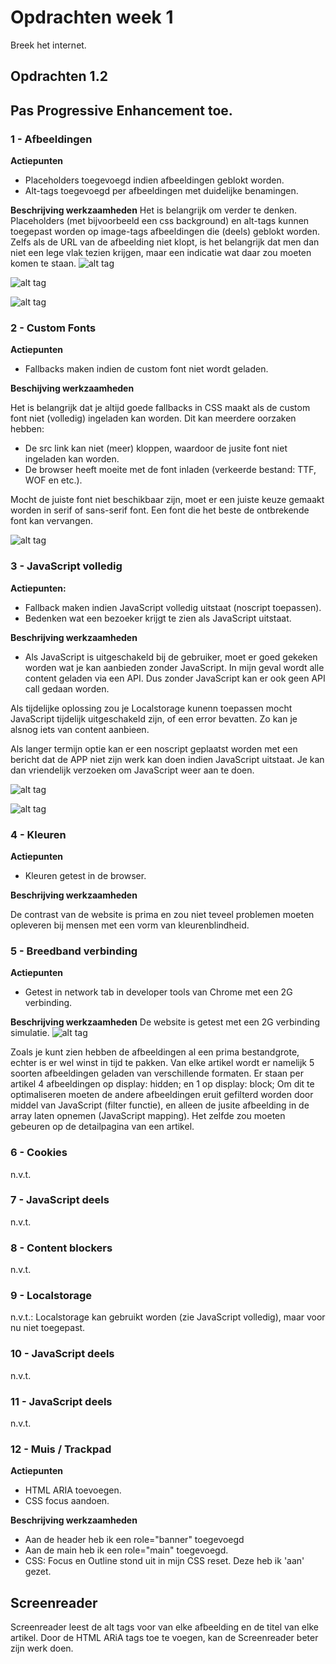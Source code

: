 # Opdrachten week 1
Breek het internet. 

## Opdrachten 1.2 

## Pas Progressive Enhancement toe.

### 1 - Afbeeldingen
**Actiepunten**
- Placeholders toegevoegd indien afbeeldingen geblokt worden.
- Alt-tags toegevoegd per afbeeldingen met duidelijke benamingen.

**Beschrijving werkzaamheden**
Het is belangrijk om verder te denken. Placeholders (met bijvoorbeeld een css background) en alt-tags kunnen toegepast worden op image-tags afbeeldingen die (deels) geblokt worden. Zelfs als de URL van de afbeelding niet klopt, is het belangrijk dat men dan niet een lege vlak tezien krijgen, maar een indicatie wat daar zou moeten komen te staan.
![alt tag](https://raw.githubusercontent.com/sennykalidien/EW/master/browser-technologies/images/alt-tag_thimbnail.png)

![alt tag](https://raw.githubusercontent.com/sennykalidien/EW/master/browser-technologies/images/alt-tag_loader.png)

![alt tag](https://raw.githubusercontent.com/sennykalidien/EW/master/browser-technologies/images/image-placeholder.png)

### 2 - Custom Fonts
**Actiepunten**
- Fallbacks maken indien de custom font niet wordt geladen.

**Beschijving werkzaamheden**

Het is belangrijk dat je altijd goede fallbacks in CSS maakt als de custom font niet (volledig) ingeladen kan worden. Dit kan meerdere oorzaken hebben:
- De src link kan niet (meer) kloppen, waardoor de jusite font niet ingeladen kan worden.
- De browser heeft moeite met de font inladen (verkeerde bestand: TTF, WOF en etc.).

Mocht de juiste font niet beschikbaar zijn, moet er een juiste keuze gemaakt worden in serif of sans-serif font. Een font die het beste de ontbrekende font kan vervangen. 

![alt tag](https://raw.githubusercontent.com/sennykalidien/EW/master/browser-technologies/images/custom-fonts_fallback.png)


### 3 - JavaScript volledig
**Actiepunten:** 
-  Fallback maken indien JavaScript volledig uitstaat (noscript toepassen).
-  Bedenken wat een bezoeker krijgt te zien als JavaScript uitstaat.

**Beschrijving werkzaamheden**

- Als JavaScript is uitgeschakeld bij de gebruiker, moet er goed gekeken worden wat je kan aanbieden zonder JavaScript. In mijn geval wordt alle content geladen via een API. Dus zonder JavaScript kan er ook geen API call gedaan worden. 

Als tijdelijke oplossing zou je Localstorage kunenn toepassen mocht JavaScript tijdelijk uitgeschakeld zijn, of een error bevatten. Zo kan je alsnog iets van content aanbieen.

Als langer termijn optie kan er een noscript geplaatst worden met een bericht dat de APP niet zijn werk kan doen indien JavaScript uitstaat. Je kan dan vriendelijk verzoeken om JavaScript weer aan te doen.

![alt tag](https://raw.githubusercontent.com/sennykalidien/EW/master/browser-technologies/images/noscript.png)

![alt tag](https://raw.githubusercontent.com/sennykalidien/EW/master/browser-technologies/images/no-javascript.png)

### 4 - Kleuren
**Actiepunten**
- Kleuren getest in de browser.

**Beschrijving werkzaamheden**

De contrast van de website is prima en zou niet teveel problemen moeten opleveren bij mensen met een vorm van kleurenblindheid.

### 5 - Breedband verbinding
**Actiepunten**
- Getest in network tab in developer tools van Chrome met een 2G verbinding.

**Beschrijving werkzaamheden**
De website is getest met een 2G verbinding simulatie. 
![alt tag](https://raw.githubusercontent.com/sennykalidien/EW/master/browser-technologies/images/network-tab.png)

Zoals je kunt zien hebben de afbeeldingen al een prima bestandgrote, echter is er wel winst in tijd te pakken. Van elke artikel wordt er namelijk 5 soorten afbeeldingen geladen van verschillende formaten. Er staan per artikel 4 afbeeldingen op display: hidden; en 1 op display: block; Om dit te optimaliseren moeten de andere afbeeldingen eruit gefilterd worden door middel van JavaScript (filter functie), en alleen de jusite afbeelding in de array laten opnemen (JavaScript mapping). Het zelfde zou moeten gebeuren op de detailpagina van een artikel.

### 6 - Cookies
n.v.t.

### 7 - JavaScript deels
n.v.t.

### 8 - Content blockers
n.v.t.

### 9 - Localstorage
n.v.t.: Localstorage kan gebruikt worden (zie JavaScript volledig), maar voor nu niet toegepast.

### 10 - JavaScript deels
n.v.t.

### 11 - JavaScript deels
n.v.t.

### 12 - Muis / Trackpad
**Actiepunten**
- HTML ARIA toevoegen.
- CSS focus aandoen.

**Beschrijving werkzaamheden**

- Aan de header heb ik een role="banner" toegevoegd
- Aan de main heb ik een role="main" toegevoegd.
- CSS: Focus en Outline stond uit in mijn CSS reset. Deze heb ik 'aan' gezet. 

## Screenreader
Screenreader leest de alt tags voor van elke afbeelding en de titel van elke artikel. Door de HTML ARiA tags toe te voegen, kan de Screenreader beter zijn werk doen.

